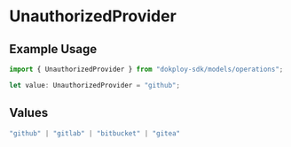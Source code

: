 # UnauthorizedProvider

## Example Usage

```typescript
import { UnauthorizedProvider } from "dokploy-sdk/models/operations";

let value: UnauthorizedProvider = "github";
```

## Values

```typescript
"github" | "gitlab" | "bitbucket" | "gitea"
```
